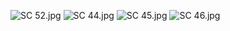 ![SC 52.jpg](https://s3-us-west-2.amazonaws.com/secure.notion-static.com/fca5b9f9-2df3-4bd0-aaa2-31d7d18b7c00/SC_52.jpg)
![SC 44.jpg](https://s3-us-west-2.amazonaws.com/secure.notion-static.com/207f6e8c-eecb-48fe-88cc-66544b132de8/SC_44.jpg)
![SC 45.jpg](https://s3-us-west-2.amazonaws.com/secure.notion-static.com/d6ebf124-453d-4aaf-bc03-245d2b3761ee/SC_45.jpg)
![SC 46.jpg](https://s3-us-west-2.amazonaws.com/secure.notion-static.com/87a172ac-dee0-45f7-afc2-4372d4796b6e/SC_46.jpg)
